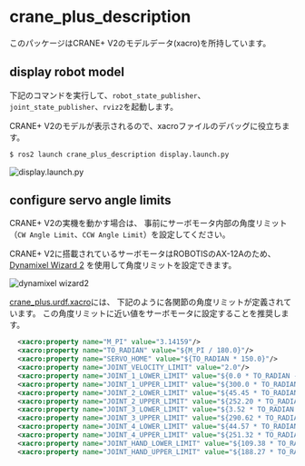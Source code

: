 # crane_plus_description

このパッケージはCRANE+ V2のモデルデータ(xacro)を所持しています。

## display robot model

下記のコマンドを実行して、`robot_state_publisher`、`joint_state_publisher`、`rviz2`を起動します。

CRANE+ V2のモデルが表示されるので、xacroファイルのデバッグに役立ちます。

```sh
$ ros2 launch crane_plus_description display.launch.py
```

![display.launch.py](https://rt-net.github.io/images/crane-plus/display_launch.png)

## configure servo angle limits

CRANE+ V2の実機を動かす場合は、
事前にサーボモータ内部の角度リミット（`CW Angle Limit`、`CCW Angle Limit`）を設定してください。

CRANE+ V2に搭載されているサーボモータはROBOTISのAX-12Aのため、
[Dynamixel Wizard 2](https://emanual.robotis.com/docs/en/software/dynamixel/dynamixel_wizard2/)
を使用して角度リミットを設定できます。

![dynamixel wizard2](https://rt-net.github.io/images/crane-plus/dynamixel_wizard2.png)

[crane_plus.urdf.xacro](./urdf/crane_plus.urdf.xacro)には、
下記のように各関節の角度リミットが定義されています。
この角度リミットに近い値をサーボモータに設定することを推奨します。

```xml
  <xacro:property name="M_PI" value="3.14159"/>
  <xacro:property name="TO_RADIAN" value="${M_PI / 180.0}"/>
  <xacro:property name="SERVO_HOME" value="${TO_RADIAN * 150.0}"/>
  <xacro:property name="JOINT_VELOCITY_LIMIT" value="2.0"/>
  <xacro:property name="JOINT_1_LOWER_LIMIT" value="${0.0 * TO_RADIAN - SERVO_HOME}"/>
  <xacro:property name="JOINT_1_UPPER_LIMIT" value="${300.0 * TO_RADIAN - SERVO_HOME}"/>
  <xacro:property name="JOINT_2_LOWER_LIMIT" value="${45.45 * TO_RADIAN - SERVO_HOME}"/>
  <xacro:property name="JOINT_2_UPPER_LIMIT" value="${252.20 * TO_RADIAN - SERVO_HOME}"/>
  <xacro:property name="JOINT_3_LOWER_LIMIT" value="${3.52 * TO_RADIAN - SERVO_HOME}"/>
  <xacro:property name="JOINT_3_UPPER_LIMIT" value="${290.62 * TO_RADIAN - SERVO_HOME}"/>
  <xacro:property name="JOINT_4_LOWER_LIMIT" value="${44.57 * TO_RADIAN - SERVO_HOME}"/>
  <xacro:property name="JOINT_4_UPPER_LIMIT" value="${251.32 * TO_RADIAN - SERVO_HOME}"/>
  <xacro:property name="JOINT_HAND_LOWER_LIMIT" value="${109.38 * TO_RADIAN - SERVO_HOME}"/>
  <xacro:property name="JOINT_HAND_UPPER_LIMIT" value="${188.27 * TO_RADIAN - SERVO_HOME}"/>
```

